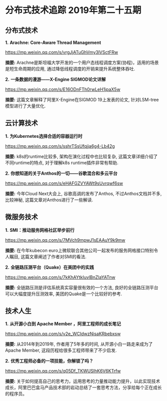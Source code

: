 # 分布式技术追踪 2019年第二十五期
## 分布式技术
**1.** **Arachne: Core-Aware Thread Management**

https://mp.weixin.qq.com/s/vrgJjATuGhVmy3lVSctFRw

**摘要:** Arachne是斯坦福大学开发的一个用户态线程调度方案(协程)，适用的场景是短生命周期的应用, 通过降低线程调度的开销来提升系统整体吞吐.

**2.** **一条数据的漫游——X-Engine SIGMOD论文详解**

https://mp.weixin.qq.com/s/E16ODnFTh0rwLeH1jpaX5w

**摘要:** 这篇文章解释了阿里X-Engine在SIGMOD 19上发表的论文, 针对LSM-tree模型进行了大量优化.

## 云计算技术
**1.** **为Kubernetes选择合适的容器运行时**

https://mp.weixin.qq.com/s/sshrTSsUfqjja6g4-Lb42g

**摘要:** k8s的runtime比较多, 架构在演化过程中也比较复杂, 这篇文章详细介绍了不同runtime的特点, 对于理解k8s runtime插件非常有帮助.

**2.** **你想知道的关于Anthos的一切——谷歌混合和多云平台**

https://mp.weixin.qq.com/s/eHAFGZVYAWt9sUvrqwf6sw

**摘要:** 今年Cloud Next大会上, 谷歌高调的发布了Anthos, 不过Anthos文档并不多, 比较神秘, 这篇文章对Anthos进行了一些解读.

## 微服务技术
**1.** **SMI：推动服务网格社区举步前行**

https://mp.weixin.qq.com/s/7MVch9mpwJ1sEAAuY9k9mw

**摘要:** 在今年kubecon euro上微软联合其他公司一起发布的服务网格接口特别令人瞩目, 这篇文章阐述了作者对SMI的看法.

**2.** **全链路压测平台（Quake）在美团中的实践**

https://mp.weixin.qq.com/s/7kKhAYtkIuvlBnZlaYATnw

**摘要:** 全链路压测是评估系统真实容量很有效的一个方法, 良好的全链路压测平台可以大幅度提升压测效率, 美团的Quake是一个比较好的参考.

## 技术人生
**1.** **从开源小白到 Apache Member ，阿里工程师的成长笔记**

https://mp.weixin.qq.com/s/v2e_WCIdwzNisaKRbebxsw

**摘要:** 从2014年到2019年, 作者用了5年多的时间, 从开源小白一路走来成为了Apache Member, 这段历程给很多工程师带来了不少启发.

**2.** **优秀工程师必备的一项技能，你解锁了吗？**

https://mp.weixin.qq.com/s/q05Df_TKWUSlhK6V6KTrfw

**摘要:** 关于如何提高自己的思考力，运用思考的力量推动能力提升，以此实现技术成长，阿里巴巴盒马产品技术部的岩动总结了一套思考方法，分享给每个正在成长的程序员。

